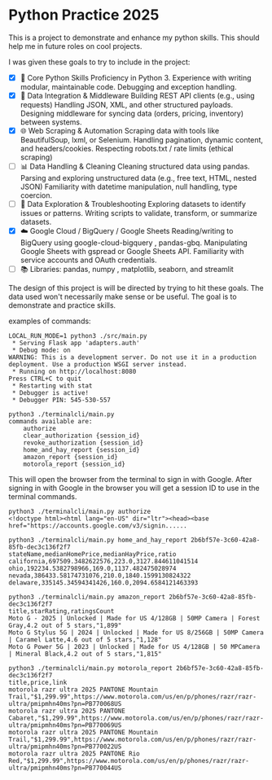 # Python Practice 2025

This is a project to demonstrate and enhance my python skills. This should help me in future roles on cool projects.

I was given these goals to try to include in the project:
- [X] 🐍 Core Python Skills
Proficiency in Python 3. Experience with writing modular, maintainable code. Debugging and exception handling.
- [X] 🔄 Data Integration & Middleware
Building REST API clients (e.g., using requests) Handling JSON, XML, and other structured payloads. Designing middleware for syncing data (orders, pricing, inventory) between systems.
- [X] 🌐 Web Scraping & Automation
Scraping data with tools like BeautifulSoup, lxml, or Selenium. Handling pagination, dynamic content, and headers/cookies. Respecting robots.txt / rate limits (ethical scraping)
- [ ] 📊 Data Handling & Cleaning
Cleaning structured data using pandas. Parsing and exploring unstructured data (e.g., free text, HTML, nested JSON) Familiarity with datetime manipulation, null handling, type coercion.
- [ ] 🧠 Data Exploration & Troubleshooting
Exploring datasets to identify issues or patterns. Writing scripts to validate, transform, or summarize datasets.
- [X] ☁️ Google Cloud / BigQuery / Google Sheets
Reading/writing to BigQuery using google-cloud-bigquery , pandas-gbq. Manipulating Google Sheets with gspread or Google Sheets API. Familiarity with service accounts and OAuth credentials.
- [ ] :books: Libraries: pandas, numpy , matplotlib, seaborn, and streamlit

The design of this project is will be directed by trying to hit these goals. The data used won't necessarily make sense or be useful. The goal is to demonstrate and practice skills.

examples of commands:

```
LOCAL_RUN_MODE=1 python3 ./src/main.py
 * Serving Flask app 'adapters.auth'
 * Debug mode: on
WARNING: This is a development server. Do not use it in a production deployment. Use a production WSGI server instead.
 * Running on http://localhost:8080
Press CTRL+C to quit
 * Restarting with stat
 * Debugger is active!
 * Debugger PIN: 545-530-557
```

```
python3 ./terminalcli/main.py                                                   
commands available are:
    authorize
    clear_authorization {session_id}
    revoke_authorization {session_id}
    home_and_hay_report {session_id}
    amazon_report {session_id}
    motorola_report {session_id}
```

This will open the browser from the terminal to sign in with Google. After signing in with Google in the browser you will get a session ID to use in the terminal commands.
```
python3 ./terminalcli/main.py authorize
<!doctype html><html lang="en-US" dir="ltr"><head><base href="https://accounts.google.com/v3/signin......
```

```
python3 ./terminalcli/main.py home_and_hay_report 2b6bf57e-3c60-42a8-85fb-dec3c136f2f7
stateName,medianHomePrice,medianHayPrice,ratio
california,697509.3482622576,223.0,3127.844611041514
ohio,192234.5382798966,169.0,1137.482475028974
nevada,386433.58174731076,210.0,1840.1599130824322
delaware,335145.34594341426,160.0,2094.6584121463393
```

```
python3 ./terminalcli/main.py amazon_report 2b6bf57e-3c60-42a8-85fb-dec3c136f2f7
title,starRating,ratingsCount
Moto G - 2025 | Unlocked | Made for US 4/128GB | 50MP Camera | Forest Gray,4.2 out of 5 stars,"1,899"
Moto G Stylus 5G | 2024 | Unlocked | Made for US 8/256GB | 50MP Camera | Caramel Latte,4.6 out of 5 stars,"1,128"
Moto G Power 5G | 2023 | Unlocked | Made for US 4/128GB | 50 MPCamera | Mineral Black,4.2 out of 5 stars,"1,815"
```

```
python3 ./terminalcli/main.py motorola_report 2b6bf57e-3c60-42a8-85fb-dec3c136f2f7
title,price,link
motorola razr ultra 2025 PANTONE Mountain Trail,"$1,299.99",https://www.motorola.com/us/en/p/phones/razr/razr-ultra/pmipmhn40ms?pn=PB770068US
motorola razr ultra 2025 PANTONE Cabaret,"$1,299.99",https://www.motorola.com/us/en/p/phones/razr/razr-ultra/pmipmhn40ms?pn=PB770069US
motorola razr ultra 2025 PANTONE Mountain Trail,"$1,299.99",https://www.motorola.com/us/en/p/phones/razr/razr-ultra/pmipmhn40ms?pn=PB770022US
motorola razr ultra 2025 PANTONE Rio Red,"$1,299.99",https://www.motorola.com/us/en/p/phones/razr/razr-ultra/pmipmhn40ms?pn=PB770044US
```
